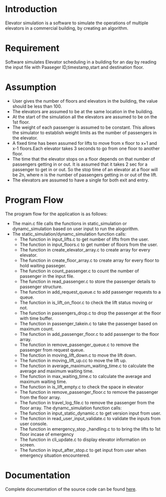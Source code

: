 # Introduction

Elevator simulation is a software to simulate the operations of multiple elevators in a commercial building, by creating an algorithm.

# Requirement

Software simulates Elevator scheduling in a building for an day by reading the input file with Paaseger ID,timestamp,start and destination floor.

# Assumption

- User gives the number of floors and elevators in the building, the value should be less than 100.
- The elevators are assumed to be at the same location in the building.
- At the start of the simulation all the elevators are assumed to be on the 1st floor.
- The weight of each passenger is assumed to be constant. This allows the simulator to establish weight limits as the number of passengers in the elevator.
- A fixed time has been assumed for lifts to move from x floor to x+1 and x-1 floors.Each elevator takes 3 seconds to go from one floor to another floor.
- The time that the elevator stops on a floor depends on that number of passengers getting in or out. It is assumed that it takes 2 sec for a passenger to get in or out. So the stop time of an elevator at a floor will be 2n, where n is the number of passengers getting in or out of the lift.
- The elevators are assumed to have a single for both exit and entry.


# Program Flow

The program flow for the application is as follows:


- The main.c file calls the functions in static_simulation or dynamc_simulation based on user input to run the alogorithm.
- The static_simulation/dynamc_simulation function calls:
  - The function in input_lifts.c to get number of lifts from the user.
  - The function in input_floors.c to get number of floors from the user.
  - The function in create_elevator_array.c to create array for every elevator.
  - The function in create_floor_array.c to create array for every floor to hold waiting passeger.
  - The function in count_passenger.c to count the number of passenger in the input file.
  - The function in read_passenger.c to store the passenger details to passenger structure.
  - The function in add_request_queue.c to add passenger requests to a queue.
  - The function in is_lift_on_floor.c to check the lift status moving or not.
  - The function in passengers_drop.c to drop the passenger at the floor with time buffer.
  - The function in passenger_takein.c to take the passenger based on maximum count.
  - The function in add_passenger_floor.c to add passenger to the floor array.
  - The function in remove_passenger_queue.c to remove the passenger from request queue.
  - The function in moving_lift_down.c to move the lift down.
  - The function in moving_lift_up.cc to move the lift up.
  - The function in average_maximum_waiting_time.c to calculate the average and maximum waiting time.
  - The function in max_waiting_time.c to calculate the average and maximum waiting time.
  - The function in is_lift_empty.c to check the space in elevator
  - The function in remove_passenger_floor.c to remove the passenger from the floor array.
  - The function in travel_log_file.c to remove the passenger from the floor array.
The dynamc_simulation function calls:
  - The function in input_static_dynamic.c to get version input from user.
  - The function in read_user_input_validate.c to validate the inputs from user console.
  - The function in emergency_stop _handling.c to to bring the lifts to 1st floor incase of emergency
  - The function in cli_update.c to display elevator information on screen.
  - The function in input_after_stop.c to get input from user when emergency situation encountered. 

# Documentation

Complete documentation of the source code can be found [here](https://github.com/MaazJamal/elevator_simulator/tree/devel/doc/html/index.html).
